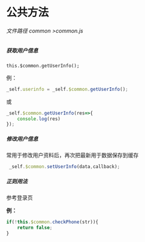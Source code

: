 # 公共方法

###### 文件路径 common >common.js

##### 获取用户信息

`this.$common.getUserInfo();`

例：

```js
_self.userinfo = _self.$common.getUserInfo();
```

或

```js
_self.$common.getUserInfo(res=>{
	console.log(res)
});
```



##### 修改用户信息

常用于修改用户资料后，再次把最新用于数据保存到缓存

```js
 _self.$common.setUserInfo(data,callback);
```



##### 正则用法

参考登录页

**例：**

```js
if(!this.$common.checkPhone(str)){
	return false;
}
```

